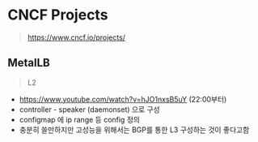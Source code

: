 # CNCF Projects
> https://www.cncf.io/projects/

## MetalLB
> L2

* https://www.youtube.com/watch?v=hJO1nxsB5uY (22:00부터)
* controller - speaker (daemonset) 으로 구성
* configmap 에 ip range 등 config 정의
* 충분히 쓸만하지만 고성능을 위해서는 BGP를 통한 L3 구성하는 것이 좋다고함